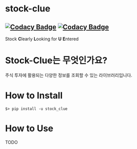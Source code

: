 # stock-clue

[![Codacy Badge](https://app.codacy.com/project/badge/Grade/064bdd2f21874cefb9e408b9ccd476cd)](https://app.codacy.com/gh/kgcrom/stock-clue/dashboard?utm_source=gh&utm_medium=referral&utm_content=&utm_campaign=Badge_grade)
[![Codacy Badge](https://app.codacy.com/project/badge/Coverage/064bdd2f21874cefb9e408b9ccd476cd)](https://app.codacy.com/gh/kgcrom/stock-clue/dashboard?utm_source=gh&utm_medium=referral&utm_content=&utm_campaign=Badge_coverage)
------

Stock **C**learly **L**ooking for **U** **E**ntered

# Stock-Clue는 무엇인가요?

주식 투자에 활용되는 다양한 정보를 조회할 수 있는 라이브러리입니다.

# How to Install

```
$> pip install -u stock_clue
```

# How to Use

TODO 
